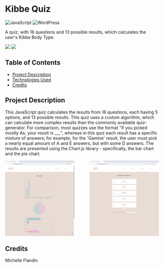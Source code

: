 # Kibbe Quiz


![JavaScript](https://img.shields.io/badge/JavaScript-ES6+-f0db4f.svg)
![WordPress](https://img.shields.io/badge/WordPress-21759b.svg)


A quiz, with 16 questions and 13 possible results, which calculates the user's Kibbe Body Type.


<a href="https://kibbebodytypes.com/quiz" target="_blank"><img src="https://img.shields.io/badge/Website-ce7869?style=for-the-badge&logo=javascript"></a>
<a href="https://youtu.be/9sR0VwgTKxE?si=WX_iA2JNViaKeJzW" target="_blank"><img src="https://img.shields.io/badge/YouTube-Demo-ff0000?style=for-the-badge&logo=youtube"></a>


## Table of Contents
- [Project Description](#technologies-used)
- [Technologies Used](#technologies-used)
- [Credits](#technologies-used)


## Project Description<a name="project-description"></a>
This JavaScript quiz calculates the results from 16 questions, each having 5 options, and 13 possible results. This quiz uses a custom algorithm, which can calculate more complex results than the commonly available quiz-generator. For comparison, most quizzes use the format "if you picked mostly As, your result is ___", whereas in this quiz each result has a specific mixture of answers; for example, for the 'Gamine' result, the user must pick a nearly equal amount of A and E answers, but with some D answers. The results are presented using the Chart.js library - specifically, the bar chart and the pie chart. 
<div style="display: flex; justify-content: space-between;">
  <img src="screenshots/quiz-demo-picture-1.JPG" style="width: 45%; margin-right: 10px;" alt="Quiz Screenshot" />
  <img src="screenshots/quiz-demo-picture-2.JPG" style="width: 45%;" alt="Quiz Results Page Screenshot" />
</div>


## Credits<a name="credits"></a>
Michelle Flandin